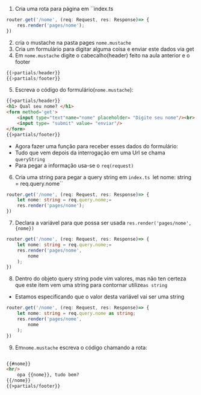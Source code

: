 1. Cria uma rota para página em ``index.ts
```ts
router.get('/nome', (req: Request, res: Response)=> {
	res.render('pages/nome');
})
``` 
2. cria o mustache na pasta pages
``nome.mustache``
3. Cria um formulário para digitar alguma coisa  e enviar este dados via get
4. Em ``nome.mustache`` digite o cabecalho(header) feito na aula anterior e o footer
```ts
{{>partials/header}}
{{>partials/footer}}
```
5. Escreva o código do formulário(``nome.mustache``):
```html
{{>partials/header}}
<h1> Qual seu nome? </h1>
<form method='get'>
	<input type="text"name="nome" placeholder= "Digite seu nome"/><br>
	<input type= "submit" value= "enviar"/>
</form>
{{>partials/footer}}
```
- Agora fazer uma função para receber esses dados do formulário:
- Tudo que vem depois da interrogação em uma Url se chama ``queryString``
- Para pegar a informação usa-se o ``req(request)``
6. Cria uma string para pegar a query string em ``index.ts
``let nome: string = req.query.nome``
```ts
router.get('/nome', (req: Request, res: Response)=> {
	let nome: string = req.query.nome;=
	res.render('pages/nome');
})
```
7. Declara a variável para que possa ser usada
``res.render('pages/nome',{nome})``

```ts
router.get('/nome', (req: Request, res: Response)=> {
	let nome: string = req.query.nome;=
	res.render('pages/nome',
		nome
	);
})
```
8. Dentro do objeto query string pode vim valores, mas não ten certeza que este item vem uma string para contornar utilize``as string``
- Estamos especificando que o valor desta variável vai ser uma string
```ts
router.get('/nome', (req: Request, res: Response)=> {
	let nome: string = req.query.nome as string;
	res.render('pages/nome',
		nome
	);
})
```
9. Em``nome.mustache`` escreva o código chamando a rota:
```html

{{#nome}}
<hr/>
	opa {{nome}}, tudo bem?
{{/nome}}
{{>partials/footer}}
```